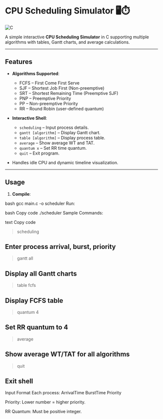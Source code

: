 # CPU Scheduling Simulator 🖥️⏱️

![C](https://img.shields.io/badge/Language-C-blue)

A simple interactive **CPU Scheduling Simulator** in C supporting multiple algorithms with tables, Gantt charts, and average calculations.

---

## Features

- **Algorithms Supported**:
  - FCFS – First Come First Serve
  - SJF – Shortest Job First (Non-preemptive)
  - SRT – Shortest Remaining Time (Preemptive SJF)
  - PNP – Preemptive Priority
  - PP – Non-preemptive Priority
  - RR – Round Robin (user-defined quantum)

- **Interactive Shell**:
  - `scheduling` – Input process details.
  - `gantt [algorithm]` – Display Gantt chart.
  - `table [algorithm]` – Display process table.
  - `average` – Show average WT and TAT.
  - `quantum x` – Set RR time quantum.
  - `quit` – Exit program.

- Handles idle CPU and dynamic timeline visualization.

---

## Usage

1. **Compile**:

bash
gcc main.c -o scheduler
Run:

bash
Copy code
./scheduler
Sample Commands:

text
Copy code
> scheduling
## Enter process arrival, burst, priority

> gantt all
## Display all Gantt charts

> table fcfs
## Display FCFS table

> quantum 4
## Set RR quantum to 4

> average
## Show average WT/TAT for all algorithms

> quit
## Exit shell


Input Format
Each process: ArrivalTime   BurstTime   Priority

Priority: Lower number = higher priority.

RR Quantum: Must be positive integer.
